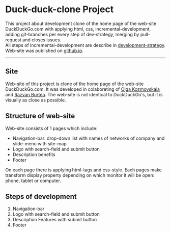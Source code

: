 # Duck-duck-clone Project

This project about development clone of the home page of the web-site DuckDuckGo.com with applying html, css,  incremental-development, adding git-branches per every step of dev-strategy, merging by pull-request and closes issues.  
All steps of incremental-development are describe in [development-strategy](./development-strategy.md).
Web-site was published on [github.io](https://okozmovskaya.github.io/duck-duck-clone/).

---

## Site

Web-site of this project is clone of the home page of the web-site DuckDuckGo.com. It was developed in colaboreting of [Olga Kozmovskaia](https://github.com/okozmovskaya) and [Razvan Burtea](https://github.com/razvanbrb). 
The web-site is not identical to DuckDuckGo's, but it is  visually as close as possible.

## Structure of web-site

Web-site consists of 1 pages which include:
- Navigation-bar: drop-down list with names of networks of company and slide-menu with site-map   
- Logo with search-field and submit button
- Description benefits
- Footer  

On each page there is applying html-tags and css-style.
Each pages make transform display property depending on which monitor it will be open: phone, tablet or computer.

## Steps of development

1. Navigation-bar
2. Logo with search-field and submit button
3. Description Features with submit button
4. Footer  
